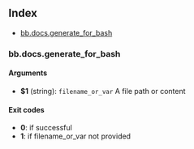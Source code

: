## Index

* [bb.docs.generate_for_bash](#bbdocsgenerateforbash)

### bb.docs.generate_for_bash

#### Arguments

* **$1** (string): `filename_or_var` A file path or content

#### Exit codes

* **0**: if successful
* **1**: if filename_or_var not provided


